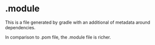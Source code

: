 # .module 
This is a file generated by gradle with an additional of metadata around dependencies.

In comparison to .pom file, the .module file is richer.


